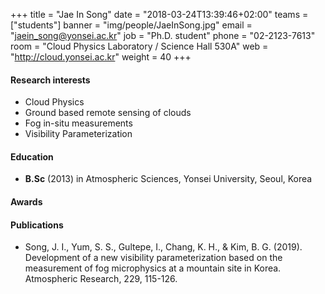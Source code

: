 +++
title = "Jae In Song"
date = "2018-03-24T13:39:46+02:00"
teams = ["students"]
banner = "img/people/JaeInSong.jpg"
email = "jaein_song@yonsei.ac.kr"
job = "Ph.D. student"
phone = "02-2123-7613"
room = "Cloud Physics Laboratory / Science Hall 530A"
web = "http://cloud.yonsei.ac.kr"
weight = 40
+++

#### Research interests
+ Cloud Physics 
+ Ground based remote sensing of clouds
+ Fog in-situ measurements
+ Visibility Parameterization

#### Education
 + **B.Sc** (2013) in Atmospheric Sciences, Yonsei University, Seoul, Korea

#### Awards

#### Publications
+ Song, J. I., Yum, S. S., Gultepe, I., Chang, K. H., & Kim, B. G. (2019). Development of a new visibility parameterization based on the measurement of fog microphysics at a mountain site in Korea. Atmospheric Research, 229, 115-126.

